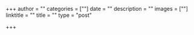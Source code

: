 +++
author = ""
categories = [""]
date = ""
description = ""
images = [""]
linktitle = ""
title = ""
type = "post"

+++
